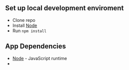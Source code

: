 ## Set up local development enviroment

- Clone repo
- Install [Node](https://nodejs.org/docs/latest-v12.x/api/)
- Run `npm install`

## App Dependencies

- [Node](https://nodejs.org/docs/latest-v12.x/api/) - JavaScript runtime
-

